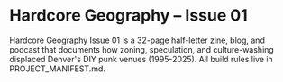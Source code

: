 # Hardcore Geography – Issue 01

Hardcore Geography Issue 01 is a 32-page half-letter zine, blog, and podcast that documents how zoning, speculation, and culture-washing displaced Denver's DIY punk venues (1995-2025). All build rules live in PROJECT_MANIFEST.md.